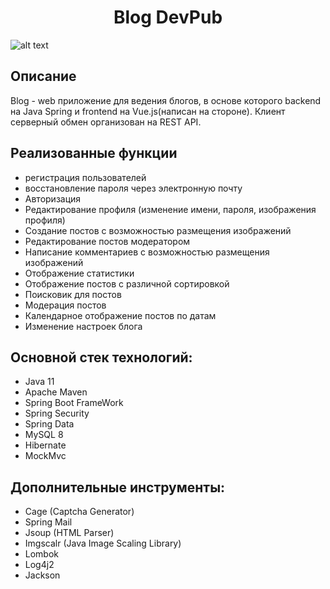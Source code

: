 <h1 align="center">Blog DevPub</h1>

![alt text](https://github.com/BToxic40/SocialNetwork/blob/dev/infoImage.jpg)

## Описание
Blog - web приложение для ведения блогов, в основе которого backend на Java Spring и frontend на Vue.js(написан на стороне). Клиент серверный обмен организован на REST API.

## Реализованные функции
- регистрация пользователей
- восстановление пароля через электронную почту
- Авторизация
- Редактирование профиля (изменение имени, пароля, изображения профиля)
- Создание постов с возможностью размещения изображений
- Редактирование постов модератором
- Написание комментариев с возможностью размещения изображений
- Отображение статистики
- Отображение постов с различной сортировкой
- Поисковик для постов 
- Модерация постов
- Календарное отображение постов по датам
- Изменение настроек блога

## Основной стек технологий:
* Java 11
* Apache Maven
* Spring Boot FrameWork
* Spring Security
* Spring Data
* MySQL 8
* Hibernate
* MockMvc

## Дополнительные инструменты:
* Cage (Captcha Generator)
* Spring Mail
* Jsoup (HTML Parser)
* Imgscalr (Java Image Scaling Library)
* Lombok
* Log4j2
* Jackson
